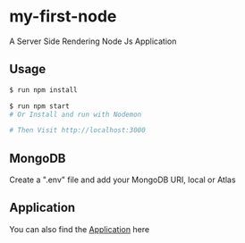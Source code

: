 # my-first-node
A Server Side Rendering Node Js Application

## Usage
```sh
$ run npm install
```
```sh
$ run npm start
# Or Install and run with Nodemon

# Then Visit http://localhost:3000
```
## MongoDB
Create a ".env" file and add your MongoDB URI, local or Atlas

## Application
You can also find the  [Application](https://ehmana-node.onrender.com) here
